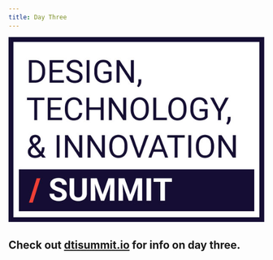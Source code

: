```yaml
---
title: Day Three
---
```


![summit-logo.jpg](/assets/img/projects/SUMMITweek-Winter-2018/summit-logo.jpg)


## Check out [dtisummit.io](http://dtisummit.io) for info on day three.
